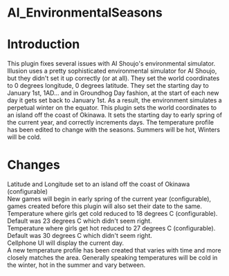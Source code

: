 # AI_EnvironmentalSeasons

# Introduction
This plugin fixes several issues with AI Shoujo's environmental simulator.  Illusion uses a pretty sophisticated environmental simulator for AI Shoujo, but they didn't set it up correctly (or at all).  They set the world coordinates to 0 degrees longitude, 0 degrees latitude.  They set the starting day to January 1st, 1AD... and in Groundhog Day fashion, at the start of each new day it gets set back to January 1st. As a result, the environment simulates a perpetual winter on the equator. This plugin sets the world coordinates to an island off the coast of Okinawa.  It sets the starting day to early spring of the current year, and correctly increments days.  The temperature profile has been edited to change with the seasons.  Summers will be hot, Winters will be cold.

# Changes
Latitude and Longitude set to an island off the coast of Okinawa (configurable)<br>
New games will begin in early spring of the current year (configurable), games created before this plugin will also set their date to the same.<br>
Temperature where girls get cold reduced to 18 degrees C (configurable).  Default was 23 degrees C which didn't seem right.<br>
Temperature where girls get hot reduced to 27 degrees C (configurable).  Default was 30 degrees C which didn't seem right.<br>
Cellphone UI will display the current day.<br>
A new temperature profile has been created that varies with time and more closely matches the area.  Generally speaking temperatures will be cold in the winter, hot in the summer and vary between.<br>

